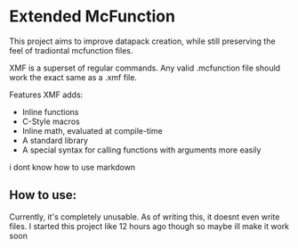 # Extended McFunction
This project aims to improve datapack creation, while still preserving the feel of tradiontal mcfunction files.

XMF is a superset of regular commands. Any valid .mcfunction file should work the exact same as a .xmf file.

Features XMF adds:
- Inline functions
- C-Style macros
- Inline math, evaluated at compile-time
- A standard library
- A special syntax for calling functions with arguments more easily

i dont know how to use markdown

## How to use:
Currently, it's completely unusable. As of writing this, it doesnt even write files. I started this project like 12 hours ago though so maybe ill make it work soon